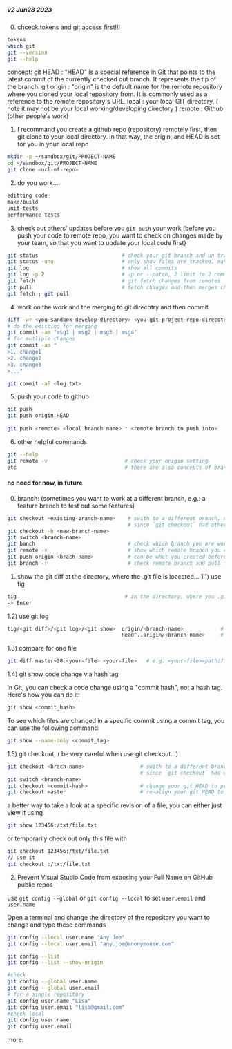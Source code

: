 ##### v2 Jun28 2023

0) chceck tokens and git access first!!! 
```bash
tokens
which git
git --version
git --help
```
concept: 
git HEAD   : "HEAD" is a special reference in Git that points to the latest commit of the currently checked out branch. It represents the tip of the branch.
git origin : "origin" is the default name for the remote repository where you cloned your local repository from. It is commonly used as a reference to the remote repository's URL.
local      : your local GIT directory, ( note it may not be your local working/developing directory )
remote     : Github (other people's work)

1) I recommand you create a github repo (repository) remotely first, then git clone to your local directory. in that way, the origin, and HEAD is set for you in your local repo
```bash
mkdir -p ~/sandbox/git/PROJECT-NAME
cd ~/sandbox/git/PROJECT-NAME
git clone <url-of-repo>
```
2) do you work...
```bash
editting code
make/build
unit-tests
performance-tests
```
3) check out others' updates before you `git push` your work  (before you push your code to remote repo, you want to check on changes made by your team, so that you want to update your local code first)
```bash
git status                           # check your git branch and un tracked files
git status -uno                      # only show files are tracked, make your status info cleaner
git log                              # show all commits
git log -p 2                         # -p or --patch, 2 limit to 2 commits
git fetch                            # git fetch changes from remotes
git pull                             # fetch changes and then merges changes to your local branches... 
git fetch ; git pull                 
```
4) work on the work and the merging to git direcotry and then commit
```bash
diff -wr <you-sandbox-develop-directory> <you-git-project-repo-direcotry> | grep ^diff        # -wr, is flag for ignoring whitespace in files
# do the editting for merging
git commit -am "msg1 | msg2 | msg3 | msg4"
# for mutliple changes 
git commit -am "
>1. change1                                    
>2. change2
>3. change3
>..." 

git commit -aF <log.txt>                                                         # edit the commit msg before commit...                       
```

5) push your code to github 
```bash
git push                                                                         # if orign and branch set before 
git push origin HEAD                                                             # push the latest local commit to the default remote branch, 
                                                                                 # "HEAD" is a reference to the latest commit of the currently checked out branch.
git push <remote> <local branch name> : <remote branch to push into>             # full git push: e.g.: `git push origin main : main` or 
```

6) other helpful commands
```bash
git --help
git remote -v                         # check your origin setting
etc                                   # there are also concepts of branch, commit, and commit-hash-tag, which we can talk about in future
```

#### no need for now, in future

0)  branch: (sometimes you want to work at a different branch, e.g.: a feature branch to test out some features)
```bash
git checkout <existing-branch-name>    # swith to a different branch, use git switch (after git version 2.23), git checkout is dangerous to use, 
                                       # since `git checkout` had other functionalities like checking out specific files or commits.   
git checkout -b <new-branch-name>
git switch <branch-name>
git banch                              # check which branch you are working at 
git remote -v                          # show which remote branch you can push to ... 
git push origin <brach-name>           # can be what you created before
git branch -r                          # check remote branch and pull from remote branch, -r is short for remote 

```

1) show the git diff 
at the directory, where the .git file is loacated... 
1.1) use tig

```bash
tig                                   # in the directory, where you .git are at ...  
-> Enter 
```
1.2) use git log
```bash
tig/<git diff>/<git log>/<git show>  origin/<branch-name>            # in that branch
                                     Head^..origin/<branch-name>     # in-between Head and origin/<branch-name>
```
1.3) compare for one file
```bash
git diff master~20:<your-file> <your-file>   # e.g. <your-file>=path/file.c
```

1.4) git show code change via hash tag

In Git, you can check a code change using a "commit hash", not a hash tag. Here's how you can do it:
```php
git show <commit_hash>
```
To see which files are changed in a specific commit using a commit tag, you can use the following command:
```bash
git show --name-only <commit_tag>
```
1.5) git checkout, ( be very careful when use git checkout...)
```bash
git checkout <brach-name>                  # swith to a different branch, use git switch (after git version 2.23), git checkout is dangerous to use, 
                                           # since `git checkout` had other functionalities like checking out specific files or commits.   
git switch <branch-name>                                        
git checkout <commit-hash>                 # change your git HEAD to previous <commit-hash>
git checkout master                        # re-align your git HEAD to the latest commit 
```
a better way to take a look at a specific revision of a file, you can either just view it using
```bash
git show 123456:/txt/file.txt
```
or temporarily check out only this file with
```bash
git checkout 123456:/txt/file.txt
// use it
git checkout :/txt/file.txt
```
2) Prevent Visual Studio Code from exposing your Full Name on GitHub public repos

use `git config --global` or `git config --local` to set `user.email` and `user.name`

Open a terminal and change the directory of the repository you want to change and type these commands
```bash
git config --local user.name "Any Joe"
git config --local user.email "any.joe@anonymouse.com"

git config --list
git config --list --show-origin

#check
git config --global user.name
git config --global user.email
# for a single repository
git config user.name "Lisa"
git config user.email "lisa@gmail.com"
#check local
git config user.name
git config user.email

```
more:
